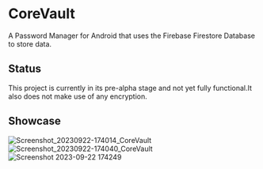 # CoreVault
A Password Manager for Android that uses the Firebase Firestore Database to store data.

## Status
This project is currently in its pre-alpha stage and not yet fully functional.It also does not make use of any encryption.

## Showcase
![Screenshot_20230922-174014_CoreVault](https://github.com/AshwinSaji10/CoreVault/assets/118591685/fa1c1c0b-d299-4249-ba65-f31560e3b54b)
![Screenshot_20230922-174040_CoreVault](https://github.com/AshwinSaji10/CoreVault/assets/118591685/969d7e45-d43a-4dae-a4ff-c4974c926d92)
![Screenshot 2023-09-22 174249](https://github.com/AshwinSaji10/CoreVault/assets/118591685/9cee0b5f-e424-4da0-9fa9-72a902b41775)


